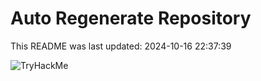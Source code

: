 # Auto Regenerate Repository

This README was last updated: 2024-10-16 22:37:39

 ![TryHackMe](https://tryhackme.com/badge/533634)
